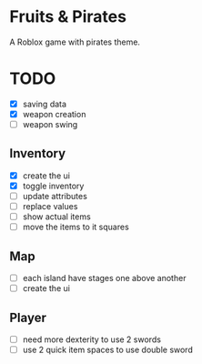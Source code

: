 # Fruits & Pirates

A Roblox game with pirates theme.


# TODO

- [x] saving data
- [x] weapon creation
- [ ] weapon swing

## Inventory
- [x] create the ui
- [x] toggle inventory
- [ ] update attributes
- [ ] replace values
- [ ] show actual items
- [ ] move the items to it squares

## Map
- [ ] each island have stages one above another
- [ ] create the ui

## Player
- [ ] need more dexterity to use 2 swords
- [ ] use 2 quick item spaces to use double sword
